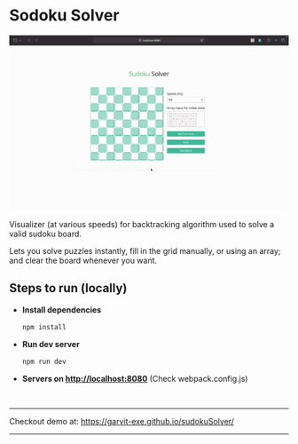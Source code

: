 # Sodoku Solver

![demo-gif](https://github.com/garvit-exe/sudokuSolver/blob/c073d0caf184c17cc742b0bbd2525713d72e2bee/public/Screen%2520Recording%25202024-10-28%2520at%252021-VEED.gif)

Visualizer (at various speeds) for backtracking algorithm used to solve a valid
sudoku board.

Lets you solve puzzles instantly, fill in the grid manually, or using an array;
and clear the board whenever you want.

## Steps to run (locally)

- **Install dependencies**

    ```bash
    npm install
    ```

- **Run dev server**

    ```bash
    npm run dev
    ```

- **Servers on <http://localhost:8080>** (Check webpack.config.js)

<br />

---

Checkout demo at: <https://garvit-exe.github.io/sudokuSolver/>

---
